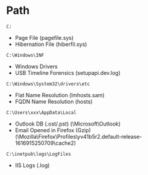 # Path

```C:```
- Page File (pagefile.sys)
- Hibernation File (hiberfil.sys)

```C:\Windows\INF```
- Windows Drivers
- USB Timeline Forensics (setupapi.dev.log)

```C:\Windows\System32\drivers\etc```
- Flat Name Resolution (lmhosts.sam)
- FQDN Name Resolution (hosts)

```C:\Users\xxx\AppData\Local```
- Outlook DB (.ost/.pst) (\Microsoft\Outlook)
- Email Opened in Firefox (Gzip) (\Mozilla\Firefox\Profiles\yv41b5r2.default-release-1616915250709\cache2)

```C:\inetpub\logs\LogFiles```
- IIS Logs (.log)
